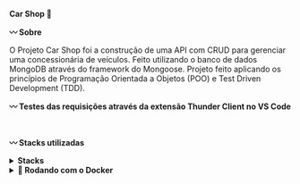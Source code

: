 <strong>Car Shop :car: </strong>

<strong>:wavy_dash: Sobre</strong>

O Projeto Car Shop foi a construção de uma API com CRUD para gerenciar uma concessionária de veículos. Feito utilizando o banco de dados MongoDB através do framework do Mongoose. Projeto feito aplicando os princípios de Programação Orientada a Objetos (POO) e Test Driven Development (TDD).

<strong>:wavy_dash: Testes das requisições através da extensão Thunder Client no VS Code</strong>



<br />

<strong>:wavy_dash: Stacks utilizadas</strong>
<br />

<details>
  <summary><strong> Stacks </strong></summary><br />

  * Node JS
  * Typescript
  * Express
  * MongoDB
  * Mongoose
  * Docker
  * Mocha + Chai + Sinon

</details>

<details>
<summary><strong>🐳 Rodando com o Docker</strong></summary><br />

Obs: O seu docker-compose precisa estar na versão 1.29 ou superior.
 
Clone o projeto: <br />
`git clone git@github.com:layanenu/trybe-futebol-clube.git`

Entre no diretório do projeto: <br />
`cd trybe-futebol-clube`
  
Entre no diretório app: <br />
`cd app`
  
Suba a orquestração de containers: <br />
`docker-compose up -d`
  
A aplicação poderá ser acessada através de: <br />
`Back-end: localhost:3001`
  
</details>

